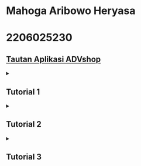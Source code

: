 # Mahoga Aribowo Heryasa

# 2206025230

## [Tautan Aplikasi ADVshop](https://tutorial-adpro-mahogaheryasa.koyeb.app/)

<details>
<summary><b><h2>Tutorial 1</h2></b></summary>

# Refleksi 1

Dalam mengimplementasikan dua fitur baru, saya menerapkan standar *coding* dengan mengimplementasikan beberapa prinsip *clean coding*. Pertama, penerapan *meaningful names* dengan penamaan variabel, fungsi, dan *class* yang bermakna serta mudah dimengerti. Kedua, penerapan *function* dengan menerapkan fungsi-fungsi pada fitur *edit* dan *delete*. Ketiga, penerapan *objects and data structure* dengan menggunakan class objek dan interface.

Menurut saya, terdapat beberapa hal untuk meningkatkan kualitas kode, seperti dengan menambahkan *comment* pada poin-poin penting, dan *error handling*. Selain itu, yang belum diterapkan pada kode ini adalah prinsip secure coding seperti autentikasi, verivikasi, dan validasi input. Namun, menurut saya prinsip secure coding belum dimplemntasikan untuk tutorial ini karena belum terhubung dengan database dan belum terdapat objek user.

# Refleksi 2

Setelah menerapkan *unit test*, saya merasa lebih yakin dengan kebenaran dari unit model dan fungsi yang saya buat. Menurut saya, tidak ada batas untuk menentukan berapa *unit test* yang harus kita buat, yang terpenting setiap test dapat memverivikasi keberhasilan suatu unit. Berdasarkan pemahaman saya, code coverage adalah teknik verivikasi bagaimana kode harus diterapkan atau tidak selama eksekusi rangkaian *testing* dan seberapa banyak kode program yang perlu dieksekusi atau diuji selama proses *testing*. Menurut saya, 100% *code coverage* belum tentu bebas dari error atau bug, bisa saja tes yang kita buat terlalu mudah sehingga error atau bug yang lebih rumit tidak terjangkau.

Menurut saya, pembuatan *functional test* baru menurunkan kualitas *clean code*. Hal ini terjadi karena terdapat potensi repetisi dalam kode fungsi yang kita buat, terutama ketika tes ini memiliki *setup procedures* dan *instance variables* yang sama dengan tes yang sebelumnya. Menurut saya, tes baru ini bisa digabungkan kedalam satu file yang sama dengan satu file kontroller, sehingga kemungkinan repetisi lebih kecil dan kualitas *clean code* lebih meningkat.

</details>

<details>
<summary><b><h2>Tutorial 2</h2></b></summary>

# Refleksi

### List *code quality issue(s)* yang saya perbaiki

- `<table>` tags should have a description Web:TableWithoutCaptionCheck

  Perlu menambahkan deskripsi pada tag `<table>` pada template html. contoh permasalahan tersebut terdapat pada `ProductList.html`.

    ```html
    ...
    <table border="1" class="table table-striped table-responsive-md">
    ...
    ```
  Saya perbaiki dengan menambahkan tag `<caption>` pada tabel.

    ```html
    ...
    <table border="1" class="table table-striped table-responsive-md">
        <caption></caption>
    ...
    ```

- Remove this field injection and use constructor injection instead.

  Masalah tersebut muncul karena penggunaan *field injection* pada suatu *class*. contoh permasalahan tersebut terdapat pada `ProductController`.

  ```java
   @Autowired
   private ProductService service;
  ```
  Saya perbaiki dengan menggantikan `@Autowired` dengan membuat *constructor class*.

  ```java
  private final ProductService service;

  public ProductController(ProductService service) {
      this.service = service;
  }
  ```

- Add at least one assertion to this test case.

  Masalah tersebut muncul karena tidak ada *assertion* pada *test class*. contoh permasalahan tersebut terdapat pada `EshopApplicationTests`.

  ```java
  @Test
  void contextLoads() {
      EshopApplication.main(new String[] {});
  }
  ```
  Saya perbaiki dengan `assertThat` yang memastikan *class* tidak null.

  ```java
  @Test
  void contextLoads() {
      EshopApplication.main(new String[] {});
      assertThat(EshopApplication.class).isNotNull();
  }
  ```

- Remove this 'public' modifier.

  Masalah tersebut muncul karena penggunaan *public access modifier* yang tidak seharunya digunakan pada *test classes*. contoh permasalahan tersebut terdapat pada `ProductControllerTest`.

  ```java
  public class ProductControllerTest {}
  ```

  Saya perbaiki dengan mengapus *public* sehingga menjadikan *class* tersebut *default access modifier*

  ```java
  class ProductControllerTest {}
  ```

### CI/CD workflows

Menurut saya, implementasi kode saya telah memenuhi ketentuan *Continuous Integration and Continuous Deployment*. Saya telah mengimplimentasikan beberapa *workflow* seperti `ci.yml`, `scorecard.yml`, dan `sonarcloud.yml` dan menjalankannya pada *Github Actions*. Hal tersebut adalah penerapan dari *Continuous Integration* karena *workflows-workflow* tersebut dapat dijalankan secara otomatis setiap melakukan *push* atau *pull-request* ke suatu *branch*. Saya juga telah menggunakan Koyeb sebagai *platform* yang melakukan *deployment* website saya secara otomatis. Hal tersebut merupakan penerapan dari *Continuous Depployment* karena mengimplementasikan proses deployment secara otomatis melakukan *push* atau *pull-request* ke suatu *branch*

</details>

<details>
<summary><b><h2>Tutorial 3</h2></b></summary>

# Refleksi

### Prinsip yang saya terapkan pada proyek

- Single Responsibility Principle (SRP)


Saya menerapkan prinsip Single Responsibility Principle (SRP) dengan memisahkan `ProductController` dan `CarController` menjadi *class* masing-masing yang terpisah. `CarController` yang mula-mulanya digabung pada class `ProductController` dengan meng-*extend* class `ProductController` saya pisahkan menjadi kelas sendiri karena masing-masing *class* memiliki tanggung jawab yang berbeda. `ProductController` untuk mengatur HTTP request yang bersangkutan dengan objek `Product`, dan `CarController` untuk mengatur HTTP request yang bersangkutan dengan objek `Car`. Hal ini melepas ketergantungan *class* `CarController` pada `ProductController` dan memudahkan *maintenance* masing-masing class.  


- Open-Closed Principle (OCP)


Saya menerapkan prinsip Open-Closed Principle (OCP) dengan menambahkan *class interface* `RepositoryInterface` yang diimplementasikan oleh class `ProductRepository` dan `CarRepository`. Hal ini memastikan fungsionalitas `Repository` *open for extension* namun tetap *closed for modification*, sehingga jika terdapat penambahan suatu repository baru, repository tersebut tetap mengikuti ketentuan *Repository* yang telah ditetapkan. Selain itu, saya juga mengubah beberapa *class* dan *tests* yang bersangkutan dengan *Repository* agar proyek berjalan sesuai dengan *Repository* yang telah di-*update*.   


- Dependency Inversions Principle (DIP)


Saya menerapkan prinsip Dependency Inversions Principle (DIP) dengan mengubah penggunaan objek *concrete* dari *class* lain pada suatu *class*. Pada proyek ini, saya mengubah penggunaan objek *concrete* `CarServiceImpl` pada *class* `CarController` menjadi objek *interface* `CarService`, mengubah penggunaan objek *concrete* `CarRepository` pada *class* `CarServiceImpl` menjadi objek *interface* `RepositoryInterface`, dan mengubah penggunaan objek *concrete* `ProductRepository` pada *class* `ProductServiceImpl` menjadi objek *interface* `RepositoryInterface`.

### Kelebihan mengaplikasikan prinsip SOLID pada proyek

- Meningkatkan *maintainability* dan *code organization*, dengan memisahkan *Responsibility* menjadi *class* masing-masing, setiap *class* menjadi lebih mudah dipahami, dipelihara, dan dimodifikasi. Perubahan pada satu tanggung jawab pada satu *class* tidak memengaruhi tanggung jawab lain yang tidak terkait. Selain itu, basis kode juga menjadi lebih terorganisir dan mudah dinavigasi. (contoh: pemisahan `CarController` dengan `ProductController` memudahkan saya untuk me-*maintain* masing-masing *class* jika terdapat perubahan pada salah satu fungsionalitas terkait `Car` atau `Product`).

- Meningkatkan ekstensibilitas dan mengurangi risiko *error* pada suatu ekstensi baru, dengan menerapkan OCP penambahan fungsionalitas atau perilaku baru tidak perlu memodifikasi ketentuan yang sudah ada sehingga meminimalkan kebutuhan untuk modifikasi dan mengurangi risiko *error*. (Contoh: Jika kita ingin menambahkan *class* repository untuk suatu objek baru, kita hanya butuh mengimplementasikan ketentuan `RepositoryInterface` yang telah dibuat tanpa harus merubah ketentuan kode pada proyek yang sudah ada dan berjalan dengan baik).

- Memudahkan testing, karena *high-level modules* bergantung pada *abstraction* bukan pada *concrete class*. (Contoh: *testing* pada *class* `CarController` dapat disederhanakan dengan menggunakan *mock* objek *interface* `CarService`).

### Kekurangan tidak mengaplikasikan prinsip SOLID pada proyek
- *Maintainability* pada kode menjadi sulit, Tanpa prinsip SRP, setiap *class* mungkin memiliki tanggung jawab yang terlalu banyak, sulit dipahami, dan sulit dipelihara. Perubahan pada satu area fungsionalitas dapat memengaruhi banyak bagian sistem, meningkatkan kompleksitas dan risiko kesalahan. (Contoh: `CarController` yang mula-mulanya digabung dengan `ProductController` sulit untuk dipahami dan di-*maintain*, ketika terdapat penambahan fungsi pada `ProductController`, `CarController` juga harus dirubah, padahal kedua *class* tidak berhubungan dan memiliki tanggung jawab yang berbeda).

- Kurangnya Fleksibilitas dan Ekstensibilitas: Tanpa menerapkan prinsip OCP, desain proyek mungkin sulit untuk diperluas atau diubah tanpa memodifikasi kode yang sudah ada. Hal ini dapat memunculkan *error* baru terkait perubahan tersebut sehingga memakan waktu yang lama dan sulit untuk di-*maintain*. (Contoh: tanpa menambahkan class `RepositoryInterface`, modifikasi atau penambahan fungsi pada `CarRepository` dapat merubah fungsionalitas *repository* yang sudah benar dan berjalan dengan lancar).

- Ketergantungan yang Tinggi Antar Komponen, tidak menerapkan prinsip DIP dapat menyebabkan kelas-kelas bergantung langsung pada implementasi *concrete class*, bukan pada *abstraction*. Hal ini menyulitkan perubahan dan tahap testing, karena perubahan pada *low-level modules* berdampak pada *high-level modules*. (Contoh: tanpa penerapan DIP, perubahan pada `CarController` berdampak pada perubahan `CarServiceImpl` juga, sehingga menyulitkan *testing* dan *mantainability*).
</details>